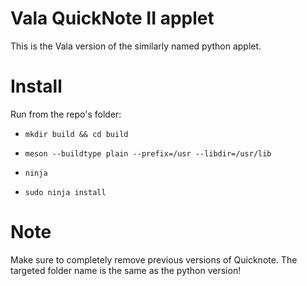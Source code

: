 # Vala QuickNote II applet
This is the Vala version of the similarly named python applet.

# Install
Run from the repo's folder:

- `mkdir build && cd build`

- `meson --buildtype plain --prefix=/usr --libdir=/usr/lib`

- `ninja`

- `sudo ninja install`

# Note
Make sure to completely remove previous versions of Quicknote. The targeted folder name is the same as the python version!

